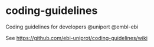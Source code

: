 # coding-guidelines
Coding guidelines for developers @uniport @embl-ebi

See https://github.com/ebi-uniprot/coding-guidelines/wiki
